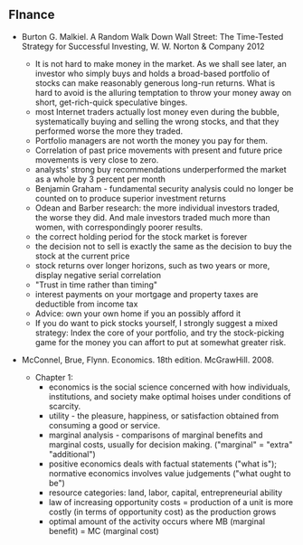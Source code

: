FInance
-------

* Burton G. Malkiel. A Random Walk Down Wall Street: The Time-Tested Strategy for Successful Investing, W. W. Norton & Company 2012
  - It is not hard to make money in the market. As we shall see later, an investor who simply buys and holds a broad-based portfolio of stocks can make reasonably generous long-run returns. What is hard to avoid is the alluring temptation to throw your money away on short, get-rich-quick speculative binges.
  - most Internet traders actually lost money even during the bubble, systematically buying and selling the wrong stocks, and that they performed worse the more they traded.
  - Portfolio managers are not worth the money you pay for them.
  - Correlation of past price movements with present and future price movements is very close to zero.
  - analysts' strong buy recommendations underperformed the market as a whole by 3 percent per month
  - Benjamin Graham - fundamental security analysis could no longer be counted on to produce superior investment returns
  - Odean and Barber research: the more individual investors traded, the worse they did. And male investors traded much more than women, with correspondingly poorer results.
  - the correct holding period for the stock market is forever
  - the decision not to sell is exactly the same as the decision to buy the stock at the current price
  - stock returns over longer horizons, such as two years or more, display negative serial correlation
  - "Trust in time rather than timing"
  - interest payments on your mortgage and property taxes are deductible from income tax
  - Advice: own your own home if you an possibly afford it
  - If you do want to pick stocks yourself, I strongly suggest a mixed strategy: Index the core of your portfolio, and try the stock-picking game for the money you can affort to put at somewhat greater risk.

* McConnel, Brue, Flynn. Economics. 18th edition. McGrawHill. 2008.
  - Chapter 1:
    - economics is the social science concerned with how individuals, institutions, and society make optimal hoises under conditions of scarcity.
    - utility - the pleasure, happiness, or satisfaction obtained from consuming a good or service.
    - marginal analysis - comparisons of marginal benefits and marginal costs, usually for decision making. ("marginal" = "extra" "additional")
    - positive economics deals with factual statements ("what is"); normative economics involves value judgements ("what ought to be")
    - resource categories: land, labor, capital, entrepreneurial ability
    - law of increasing opportunity costs = production of a unit is more costly (in terms of opportunity cost) as the production grows
    - optimal amount of the activity occurs where MB (marginal benefit) = MC (marginal cost)
